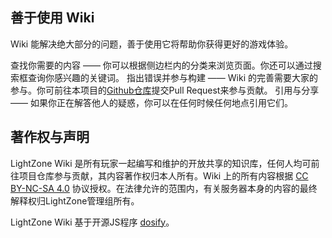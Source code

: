 ## 善于使用 Wiki
Wiki 能解决绝大部分的问题，善于使用它将帮助你获得更好的游戏体验。

查找你需要的内容 —— 你可以根据侧边栏内的分类来浏览页面。你还可以通过搜索框查询你感兴趣的关键词。
指出错误并参与构建 —— Wiki 的完善需要大家的参与。你可前往本项目的[Github仓库](https://github.com/Mevisual/LightZoneWiki/)提交Pull Request来参与贡献。
引用与分享 —— 如果你正在解答他人的疑惑，你可以在任何时候任何地点引用它们。 

## 著作权与声明
LightZone Wiki 是所有玩家一起编写和维护的开放共享的知识库，任何人均可前往项目仓库参与贡献，其内容著作权归本人所有。Wiki 上的所有内容根据 [CC BY-NC-SA 4.0](https://creativecommons.org/licenses/by-nc-sa/4.0/f) 协议授权。在法律允许的范围内，有关服务器本身的内容的最终解释权归LightZone管理组所有。

LightZone Wiki 基于开源JS程序 [dosify](https://github.com/docsifyjs/docsify)。


